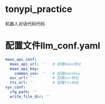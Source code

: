 # tonypi_practice
机器人对话代码代码

# 配置文件llm_conf.yaml

```yaml
maas_api_conf:
  maas_api_url: ''   # 配置maas地址
  maas_api_key:      
    common_use: ''   # 配置maaskey
  asr_url: ''        # 配置asr地址
  tts_url: ''        # 配置tts地址
sys_conf:
  cfg_path: ''
  write_file_dir: ''
```
